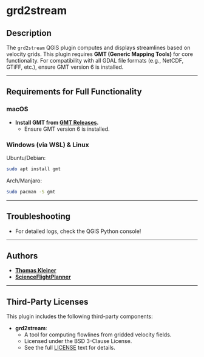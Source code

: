 # grd2stream

## Description
The `grd2stream` QGIS plugin computes and displays streamlines based on velocity grids. This plugin requires **GMT (Generic Mapping Tools)** for core functionality. For compatibility with all GDAL file formats (e.g., NetCDF, GTiFF, etc.), ensure GMT version 6 is installed.

---

## Requirements for Full Functionality

### macOS
- **Install GMT from [GMT Releases](https://github.com/GenericMappingTools/gmt/releases).**
   - Ensure GMT version 6 is installed.

### Windows (via WSL) & Linux
Ubuntu/Debian:
```bash
sudo apt install gmt
```
Arch/Manjaro:
```bash
sudo pacman -S gmt
```

---

## Troubleshooting
- For detailed logs, check the QGIS Python console!

---

## Authors
- [**Thomas Kleiner**](https://github.com/tkleiner)
- [**ScienceFlightPlanner**](https://github.com/ScienceFlightPlanner)

---

## Third-Party Licenses
This plugin includes the following third-party components:
- **grd2stream**:
   - A tool for computing flowlines from gridded velocity fields.
   - Licensed under the BSD 3-Clause License.
   - See the full [LICENSE](./libs/grd2stream/LICENSE.txt) text for details.

